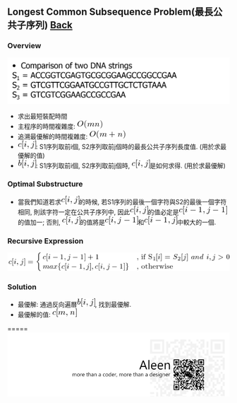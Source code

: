 ## Longest Common Subsequence Problem(最長公共子序列)	[Back](./../DP.md)

### Overview
<img src="./overview.png">

- 求出最短裝配時間
- 主程序的時間複雜度: <img src="./omn.png">
- 追溯最優解的時間複雜度: <img src="./omn1.png">
- <img src="./cij.png">: S1序列取前i個, S2序列取前j個時的最長公共子序列長度值. (用於求最優解的值)
- <img src="./bij.png">: S1序列取前i個, S2序列取前j個時, <img src="./cij.png">是如何求得. (用於求最優解)

### Optimal Substructure
- 當我們知道若求<img src="./cij.png">的時候, 若S1序列的最後一個字符與S2的最後一個字符相同, 則該字符一定在公共子序列中, 因此<img src="./cij.png">的值必定是<img src="./cij1.png">的值加一; 否則, <img src="./cij.png">的值將是<img src="./cij2.png">和<img src="./cij3.png">中較大的一個.

### Recursive Expression
<img src="./recursive_expression.png">
	

### Solution
- 最優解: 通過反向遍曆<img src="./bij.png">, 找到最優解.
- 最優解的值: <img src="./cmn.png">




=====
<a href="http://aleen42.github.io/" target="_blank" ><img src="./../../../../pic/tail.gif"></a>
